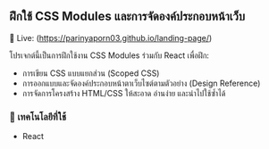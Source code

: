 ## ฝึกใช้ CSS Modules และการจัดองค์ประกอบหน้าเว็บ
🔗 Live: (https://parinyaporn03.github.io/landing-page/)

โปรเจกต์นี้เป็นการฝึกใช้งาน CSS Modules ร่วมกับ React เพื่อฝึก:
* การเขียน CSS แบบแยกส่วน (Scoped CSS)
* การออกแบบและจัดองค์ประกอบหน้าตาเว็บไซต์ตามตัวอย่าง (Design Reference)
* การจัดการโครงสร้าง HTML/CSS ให้สะอาด อ่านง่าย และนำไปใช้ซ้ำได้
  
### 🧩 เทคโนโลยีที่ใช้
* React
